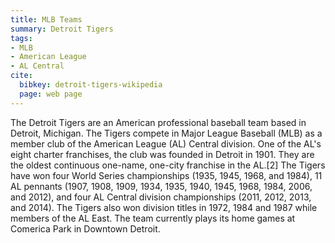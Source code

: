```yaml
---
title: MLB Teams
summary: Detroit Tigers
tags:
- MLB
- American League
- AL Central
cite:
  bibkey: detroit-tigers-wikipedia
  page: web page
---
```

The Detroit Tigers are an American professional baseball team based in Detroit,
Michigan. The Tigers compete in Major League Baseball (MLB) as a member club of
the American League (AL) Central division. One of the AL's eight charter franchises,
the club was founded in Detroit in 1901. They are the oldest continuous one-name,
one-city franchise in the AL.[2] The Tigers have won four World Series championships
(1935, 1945, 1968, and 1984), 11 AL pennants (1907, 1908, 1909, 1934, 1935, 1940,
1945, 1968, 1984, 2006, and 2012), and four AL Central division championships (2011,
2012, 2013, and 2014). The Tigers also won division titles in 1972, 1984 and 1987
while members of the AL East. The team currently plays its home games at Comerica
Park in Downtown Detroit.
